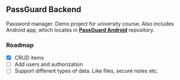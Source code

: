 ## PassGuard Backend

Password manager. Demo project for university course. Also includes Android app, which locates
in **[PassGuard Android](https://github.com/kartashov-a/pass-guard-android)** repository.

### Roadmap

- [X] CRUD items
- [ ] Add users and authorization
- [ ] Support different types of data. Like files, secure notes etc.